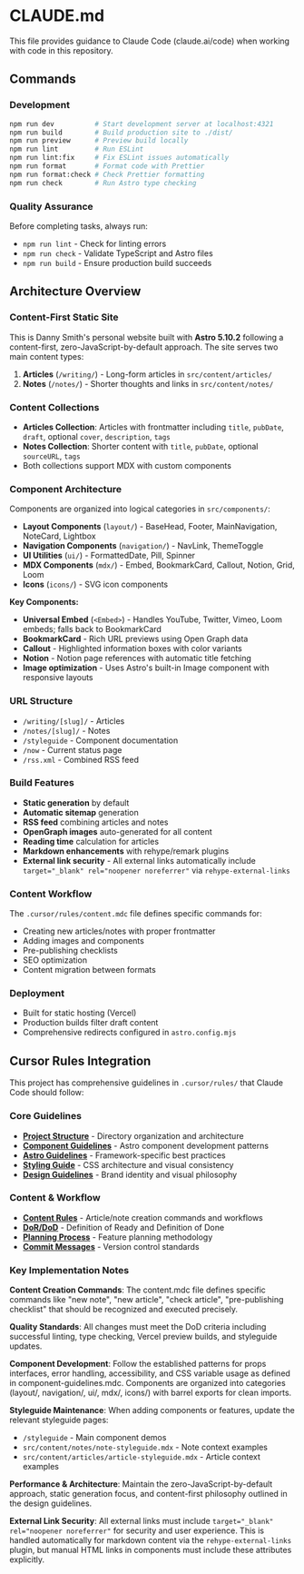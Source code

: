 # CLAUDE.md

This file provides guidance to Claude Code (claude.ai/code) when working with code in this repository.

## Commands

### Development

```bash
npm run dev          # Start development server at localhost:4321
npm run build        # Build production site to ./dist/
npm run preview      # Preview build locally
npm run lint         # Run ESLint
npm run lint:fix     # Fix ESLint issues automatically
npm run format       # Format code with Prettier
npm run format:check # Check Prettier formatting
npm run check        # Run Astro type checking
```

### Quality Assurance

Before completing tasks, always run:

- `npm run lint` - Check for linting errors
- `npm run check` - Validate TypeScript and Astro files
- `npm run build` - Ensure production build succeeds

## Architecture Overview

### Content-First Static Site

This is Danny Smith's personal website built with **Astro 5.10.2** following a content-first, zero-JavaScript-by-default approach. The site serves two main content types:

1. **Articles** (`/writing/`) - Long-form articles in `src/content/articles/`
2. **Notes** (`/notes/`) - Shorter thoughts and links in `src/content/notes/`

### Content Collections

- **Articles Collection**: Articles with frontmatter including `title`, `pubDate`, `draft`, optional `cover`, `description`, `tags`
- **Notes Collection**: Shorter content with `title`, `pubDate`, optional `sourceURL`, `tags`
- Both collections support MDX with custom components

### Component Architecture

Components are organized into logical categories in `src/components/`:

- **Layout Components** (`layout/`) - BaseHead, Footer, MainNavigation, NoteCard, Lightbox
- **Navigation Components** (`navigation/`) - NavLink, ThemeToggle
- **UI Utilities** (`ui/`) - FormattedDate, Pill, Spinner
- **MDX Components** (`mdx/`) - Embed, BookmarkCard, Callout, Notion, Grid, Loom
- **Icons** (`icons/`) - SVG icon components

**Key Components:**

- **Universal Embed** (`<Embed>`) - Handles YouTube, Twitter, Vimeo, Loom embeds; falls back to BookmarkCard
- **BookmarkCard** - Rich URL previews using Open Graph data
- **Callout** - Highlighted information boxes with color variants
- **Notion** - Notion page references with automatic title fetching
- **Image optimization** - Uses Astro's built-in Image component with responsive layouts

### URL Structure

- `/writing/[slug]/` - Articles
- `/notes/[slug]/` - Notes
- `/styleguide` - Component documentation
- `/now` - Current status page
- `/rss.xml` - Combined RSS feed

### Build Features

- **Static generation** by default
- **Automatic sitemap** generation
- **RSS feed** combining articles and notes
- **OpenGraph images** auto-generated for all content
- **Reading time** calculation for articles
- **Markdown enhancements** with rehype/remark plugins
- **External link security** - All external links automatically include `target="_blank" rel="noopener noreferrer"` via `rehype-external-links`

### Content Workflow

The `.cursor/rules/content.mdc` file defines specific commands for:

- Creating new articles/notes with proper frontmatter
- Adding images and components
- Pre-publishing checklists
- SEO optimization
- Content migration between formats

### Deployment

- Built for static hosting (Vercel)
- Production builds filter draft content
- Comprehensive redirects configured in `astro.config.mjs`

## Cursor Rules Integration

This project has comprehensive guidelines in `.cursor/rules/` that Claude Code should follow:

### Core Guidelines

- **[Project Structure](file://.cursor/rules/project-structure.mdc)** - Directory organization and architecture
- **[Component Guidelines](file://.cursor/rules/component-guidelines.mdc)** - Astro component development patterns
- **[Astro Guidelines](file://.cursor/rules/astro-guidelines.mdc)** - Framework-specific best practices
- **[Styling Guide](file://.cursor/rules/styling-guide.mdc)** - CSS architecture and visual consistency
- **[Design Guidelines](file://.cursor/rules/design-and-brand-guidelines.mdc)** - Brand identity and visual philosophy

### Content & Workflow

- **[Content Rules](file://.cursor/rules/content.mdc)** - Article/note creation commands and workflows
- **[DoR/DoD](file://.cursor/rules/dor-dod.mdc)** - Definition of Ready and Definition of Done
- **[Planning Process](file://.cursor/rules/planning-process/planning-process-overview.mdc)** - Feature planning methodology
- **[Commit Messages](file://.cursor/rules/commit-messages.mdc)** - Version control standards

### Key Implementation Notes

**Content Creation Commands**: The content.mdc file defines specific commands like "new note", "new article", "check article", "pre-publishing checklist" that should be recognized and executed precisely.

**Quality Standards**: All changes must meet the DoD criteria including successful linting, type checking, Vercel preview builds, and styleguide updates.

**Component Development**: Follow the established patterns for props interfaces, error handling, accessibility, and CSS variable usage as defined in component-guidelines.mdc. Components are organized into categories (layout/, navigation/, ui/, mdx/, icons/) with barrel exports for clean imports.

**Styleguide Maintenance**: When adding components or features, update the relevant styleguide pages:

- `/styleguide` - Main component demos
- `src/content/notes/note-styleguide.mdx` - Note context examples
- `src/content/articles/article-styleguide.mdx` - Article context examples

**Performance & Architecture**: Maintain the zero-JavaScript-by-default approach, static generation focus, and content-first philosophy outlined in the design guidelines.

**External Link Security**: All external links must include `target="_blank" rel="noopener noreferrer"` for security and user experience. This is handled automatically for markdown content via the `rehype-external-links` plugin, but manual HTML links in components must include these attributes explicitly.
